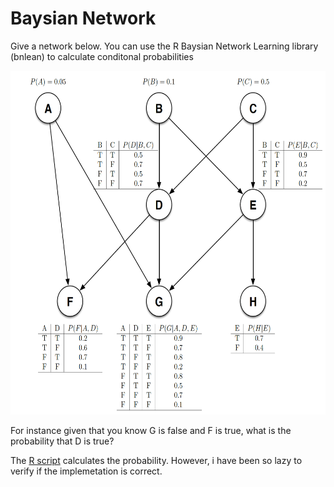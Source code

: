 # Baysian Network

Give a network below. You can use the R Baysian Network Learning library (bnlean) to calculate conditonal probabilities 

<img src="bn.png" width="650" height="550" />

For instance given that you know G is false and F is true, what is the probability that D is true?

The [R script](baysian_inference.R) calculates the probability. However, i have been so lazy to verify if the implemetation is correct. 
